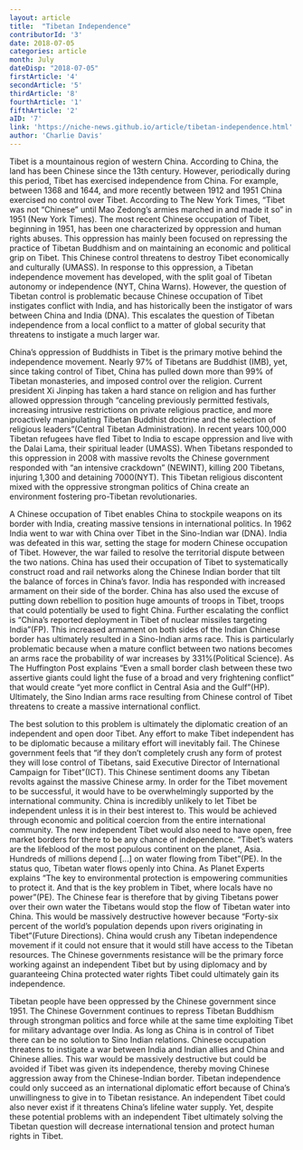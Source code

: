 ```yaml
---
layout: article 
title:  "Tibetan Independence" 
contributorId: '3'
date: 2018-07-05 
categories: article
month: July
dateDisp: "2018-07-05"
firstArticle: '4'
secondArticle: '5'
thirdArticle: '8'
fourthArticle: '1'
fifthArticle: '2'
aID: '7'
link: 'https://niche-news.github.io/article/tibetan-independence.html'
author: 'Charlie Davis'
---
```


Tibet is a mountainous region of western China. According to China, the land has been Chinese since the 13th century. However, periodically during this period, Tibet has exercised independence from China. For example, between 1368 and 1644, and more recently between 1912 and 1951 China exercised no control over Tibet. According to The New York Times, “Tibet was not “Chinese” until Mao Zedong’s armies marched in and made it so” in 1951 (New York Times). The most recent Chinese occupation of Tibet, beginning in 1951, has been one characterized by oppression and human rights abuses. This oppression has mainly been focused on repressing the practice of Tibetan Buddhism and on maintaining an economic and political grip on Tibet. This Chinese control threatens to destroy Tibet economically and culturally (UMASS). In response to this oppression, a Tibetan independence movement has developed, with the split goal of Tibetan autonomy or independence (NYT, China Warns). However, the question of Tibetan control is problematic because Chinese occupation of Tibet instigates conflict with India, and has historically been the instigator of wars between China and India (DNA). This escalates the question of Tibetan independence from a local conflict to a matter of global security that threatens to instigate a much larger war. 

China’s oppression of Buddhists in Tibet is the primary motive behind the independence movement. Nearly 97% of Tibetans are Buddhist (IMB), yet, since taking control of Tibet, China has pulled down more than 99% of Tibetan monasteries, and imposed control over the religion. Current president Xi Jinping has taken a hard stance on religion and has further allowed oppression through “canceling previously permitted festivals, increasing intrusive restrictions on private religious practice, and more proactively manipulating Tibetan Buddhist doctrine and the selection of religious leaders”(Central Tibetan Administration). In recent years 100,000 Tibetan refugees have fled Tibet to India to escape oppression and live with the Dalai Lama, their spiritual leader (UMASS). When Tibetans responded to this oppression in 2008 with massive revolts the Chinese government responded with “an intensive crackdown” (NEWINT), killing 200 Tibetans, injuring 1,300 and detaining 7000(NYT). This Tibetan religious discontent mixed with the oppressive strongman politics of China create an environment fostering pro-Tibetan revolutionaries.

A Chinese occupation of Tibet enables China to stockpile weapons on its border with India, creating massive tensions in international politics. In 1962 India went to war with China over Tibet in the Sino-Indian war (DNA). India was defeated in this war, setting the stage for modern Chinese occupation of Tibet. However, the war failed to resolve the territorial dispute between the two nations. China has used their occupation of Tibet to systematically construct road and rail networks along the Chinese Indian border that tilt the balance of forces in China’s favor. India has responded with increased armament on their side of the border. China has also used the excuse of putting down rebellion to position huge amounts of troops in Tibet, troops that could potentially be used to fight China. Further escalating the conflict is “China’s reported deployment in Tibet of nuclear missiles targeting India”(FP). This increased armament on both sides of the Indian Chinese border has ultimately resulted in a Sino-Indian arms race. This is particularly problematic because when a mature conflict between two nations becomes an arms race the probability of war increases by 331%(Political Science). As The Huffington Post explains “Even a small border clash between these two assertive giants could light the fuse of a broad and very frightening conflict” that would create “yet more conflict in Central Asia and the Gulf”(HP). Ultimately, the Sino Indian arms race resulting from Chinese control of Tibet threatens to create a massive international conflict.

The best solution to this problem is ultimately the diplomatic creation of an independent and open door Tibet. Any effort to make Tibet independent has to be diplomatic because a military effort will inevitably fail. The Chinese government feels that “if they don’t completely crush any form of protest they will lose control of Tibetans, said Executive Director of International Campaign for Tibet”(ICT). This Chinese sentiment dooms any Tibetan revolts against the massive Chinese army. In order for the Tibet movement to be successful, it would have to be overwhelmingly supported by the international community. China is incredibly unlikely to let Tibet be independent unless it is in their best interest to. This would be achieved through economic and political coercion from the entire international community. The new independent Tibet would also need to have open, free market borders for there to be any chance of independence. “Tibet’s waters are the lifeblood of the most populous continent on the planet, Asia. Hundreds of millions depend [...] on water flowing from Tibet”(PE). In the status quo, Tibetan water flows openly into China. As Planet Experts explains “The key to environmental protection is empowering communities to protect it. And that is the key problem in Tibet, where locals have no power”(PE). The Chinese fear is therefore that by giving Tibetans power over their own water the Tibetans would stop the flow of Tibetan water into China. This would be massively destructive however because “Forty-six percent of the world’s population depends upon rivers originating in Tibet”(Future Directions). China would crush any Tibetan independence movement if it could not ensure that it would still have access to the Tibetan resources. The Chinese governments resistance will be the primary force working against an independent Tibet but by using diplomacy and by guaranteeing China protected water rights Tibet could ultimately gain its independence. 

Tibetan people have been oppressed by the Chinese government since 1951. The Chinese Government continues to repress Tibetan Buddhism through strongman politics and force while at the same time exploiting Tibet for military advantage over India. As long as China is in control of Tibet there can be no solution to Sino Indian relations. Chinese occupation threatens to instigate a war between India and Indian allies and China and Chinese allies. This war would be massively destructive but could be avoided if Tibet was given its independence, thereby moving Chinese aggression away from the Chinese-Indian border. Tibetan independence could only succeed as an international diplomatic effort because of China’s unwillingness to give in to Tibetan resistance. An independent Tibet could also never exist if it threatens China’s lifeline water supply. Yet, despite these potential problems with an independent Tibet ultimately solving the Tibetan question will decrease international tension and protect human rights in Tibet. 